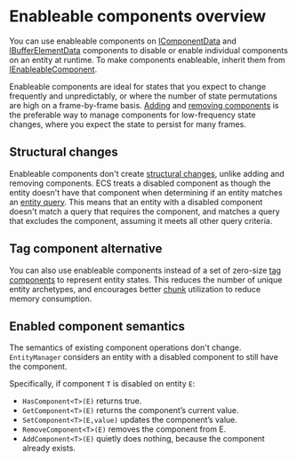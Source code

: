 # Enableable components overview

You can use enableable components on [IComponentData](xref:Unity.Entities.IComponentData) and [IBufferElementData](xref:Unity.Entities.IBufferElementData) components to disable or enable individual components on an entity at runtime. To make components enableable, inherit them from [IEnableableComponent](xref:Unity.Entities.IEnableableComponent).

Enableable components are ideal for states that you expect to change frequently and unpredictably, or where the number of state permutations are high on a frame-by-frame basis. [Adding](components-add-to-entity.md) and [removing components](components-remove-from-entity.md) is the preferable way to manage components for low-frequency state changes, where you expect the state to persist for many frames.

## Structural changes

Enableable components don't create [structural changes](concepts-structural-changes.md), unlike adding and removing components. ECS treats a disabled component as though the entity doesn't have that component when determining if an entity matches an [entity query](systems-entityquery.md). This means that an entity with a disabled component doesn't match a query that requires the component, and matches a query that excludes the component, assuming it meets all other query criteria.

## Tag component alternative

You can also use enableable components instead of a set of zero-size [tag components](components-tag-introducing.md) to represent entity states. This reduces the number of unique entity archetypes, and encourages better [chunk](concepts-archetypes.md#archetype-chunks) utilization to reduce memory consumption.

## Enabled component semantics 

The semantics of existing component operations don't change.  `EntityManager` considers an entity with a disabled component to still have the component. 

Specifically, if component `T` is disabled on entity `E`:
* `HasComponent<T>(E)` returns true.
* `GetComponent<T>(E)` returns the component’s current value.
* `SetComponent<T>(E,value)` updates the component’s value.
* `RemoveComponent<T>(E)` removes the component from E.
* `AddComponent<T>(E)` quietly does nothing, because the component already exists.
